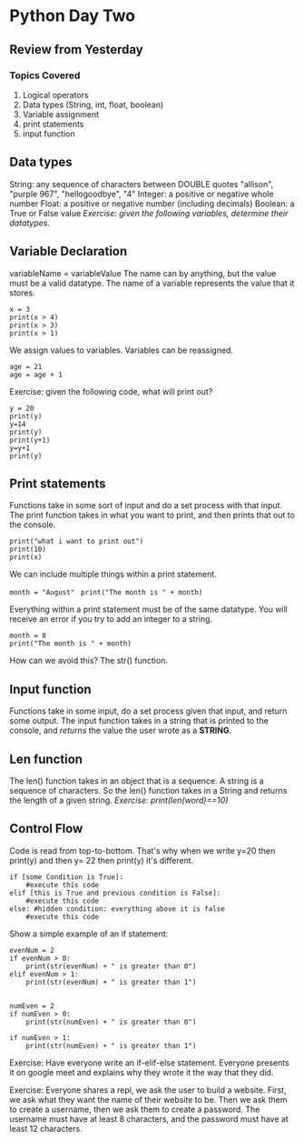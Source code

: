 # Python Day Two

## Review from Yesterday

### Topics Covered

 1. Logical operators  
 2. Data types (String, int, float, boolean)   
 3. Variable assignment
 4. print statements   
 5.  input function
 
## Data types
String: any sequence of characters between DOUBLE quotes
"allison", "purple 967", "hellogoodbye", "4"
Integer: a positive or negative whole number
Float: a positive or negative number (including decimals)
Boolean: a True or False value
*Exercise: given the following variables, determine their datatypes.*

## Variable Declaration
variableName = variableValue
The name can by anything, but the value must be a valid datatype.
The name of a variable represents the value that it stores.

    x = 3
    print(x > 4)
    print(x > 3)
    print(x > 1)
  
  We assign values to variables. Variables can be reassigned. 

    age = 21
    age = age + 1

Exercise: given the following code, what will print out?

    y = 20
    print(y)
    y=14
    print(y)
    print(y+1)
    y=y+1
    print(y)

## Print statements
Functions take in some sort of input and do a set process with that input. The print function takes in what you want to print, and then prints that out to the console.

    print("what i want to print out")
    print(10)
    print(x)

We can include multiple things within a print statement.

 `month = "August"`
` print("The month is " + month)`

Everything within a print statement must be of the same datatype. You will receive an error if you try to add an integer to a string.

    month = 8
    print("The month is " + month)
  
  How can we avoid this? The str() function.
  
 ## Input function
Functions take in some input, do a set process given that input, and return some output. The input function takes in a string that is printed to the console, and *returns* the value the user wrote as a **STRING**.

## Len function 
The len() function takes in an object that is a sequence. A string is a sequence of characters. So the len() function takes in a String and returns the length of a given string.
*Exercise: print(len(word)==10)*

## Control Flow
Code is read from top-to-bottom. That's why when we write y=20 then print(y) and then y= 22 then print(y) it's different.

    if [some Condition is True]:
	    #execute this code
	elif [this is True and previous condition is False]:
		#execute this code
	else: #hidden condition: everything above it is false
		#execute this code
	
Show a simple example of an if statement:

    evenNum = 2
    if evenNum > 0:
	    print(str(evenNum) + " is greater than 0")
	elif evenNum > 1:
		print(str(evenNum) + " is greater than 1")
		

    numEven = 2 
    if numEven > 0:
	    print(str(numEven) + " is greater than 0")
	
	if numEven > 1: 
		print(str(numEven) + " is greater than 1")


Exercise:
Have everyone write an if-elif-else statement. Everyone presents it on google meet and explains why they wrote it the way that they did.

Exercise: Everyone shares a repl, we ask the user to build a website. First, we ask what they want the name of their website to be. Then we ask them to create a username, then we ask them to create a password. The username must have at least 8 characters, and the password must have at least 12 characters.
